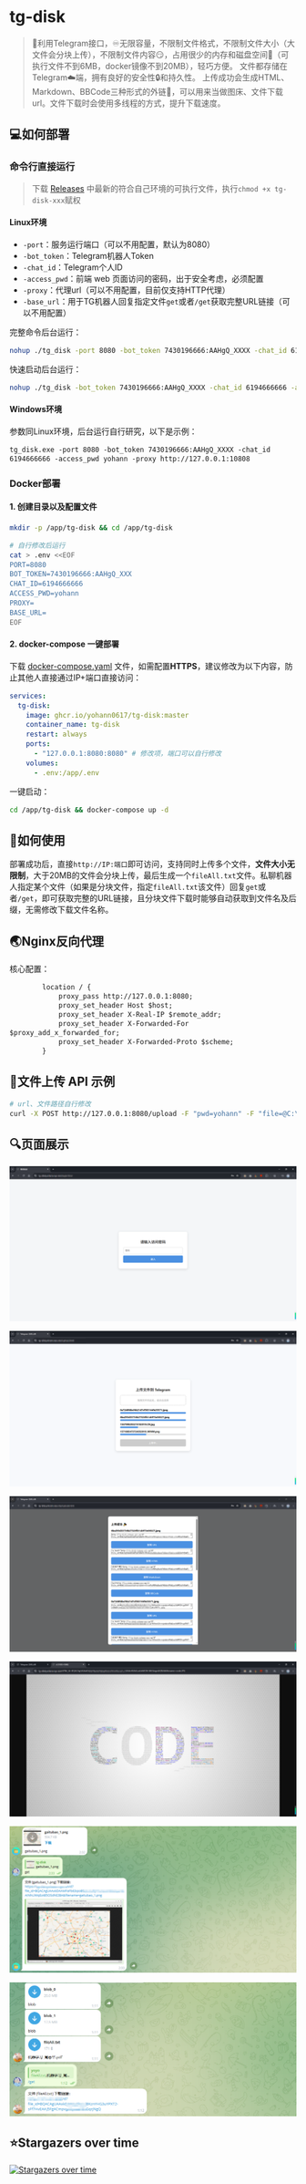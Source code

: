 # tg-disk

> 🤖利用Telegram接口，♾️️无限容量，不限制文件格式，不限制文件大小（大文件会分块上传），不限制文件内容😏，占用很少的内存和磁盘空间📁（可执行文件不到6MB，docker镜像不到20MB），轻巧方便。 文件都存储在Telegram☁️端，拥有良好的安全性🔒和持久性。 上传成功会生成HTML、Markdown、BBCode三种形式的外链🔗，可以用来当做图床、文件下载url。文件下载时会使用多线程的方式，提升下载速度。

## 💻如何部署

### 命令行直接运行

>下载 [Releases](https://github.com/Yohann0617/tg-disk/releases) 中最新的符合自己环境的可执行文件，执行`chmod +x tg-disk-xxx`赋权

#### Linux环境

- `-port`：服务运行端口（可以不用配置，默认为8080）
- `-bot_token`：Telegram机器人Token
- `-chat_id`：Telegram个人ID
- `-access_pwd`：前端 web 页面访问的密码，出于安全考虑，必须配置
- `-proxy`：代理url（可以不用配置，目前仅支持HTTP代理）
- `-base_url`：用于TG机器人回复指定文件`get`或者`/get`获取完整URL链接（可以不用配置）

完整命令后台运行：

```bash
nohup ./tg_disk -port 8080 -bot_token 7430196666:AAHgQ_XXXX -chat_id 6194666666 -access_pwd yohann -proxy http://127.0.0.1:10808 -base_url https://my-tg-disk.com > /dev/null 2>&1 &
```

快速启动后台运行：

```bash
nohup ./tg_disk -bot_token 7430196666:AAHgQ_XXXX -chat_id 6194666666 -access_pwd yohann > /dev/null 2>&1 &
```

#### Windows环境

参数同Linux环境，后台运行自行研究，以下是示例：

```
tg_disk.exe -port 8080 -bot_token 7430196666:AAHgQ_XXXX -chat_id 6194666666 -access_pwd yohann -proxy http://127.0.0.1:10808
```

### Docker部署

#### 1. 创建目录以及配置文件

```bash
mkdir -p /app/tg-disk && cd /app/tg-disk
```

```bash
# 自行修改后运行
cat > .env <<EOF
PORT=8080
BOT_TOKEN=7430196666:AAHgQ_XXX
CHAT_ID=6194666666
ACCESS_PWD=yohann
PROXY=
BASE_URL=
EOF
```

#### 2. docker-compose 一键部署

下载 [docker-compose.yaml](https://github.com/Yohann0617/tg-disk/blob/master/docker-compose.yaml) 文件，如需配置**HTTPS**，建议修改为以下内容，防止其他人直接通过IP+端口直接访问：

```yaml
services:
  tg-disk:
    image: ghcr.io/yohann0617/tg-disk:master
    container_name: tg-disk
    restart: always
    ports:
      - "127.0.0.1:8080:8080" # 修改项，端口可以自行修改
    volumes:
      - .env:/app/.env
```

一键启动：

```bash
cd /app/tg-disk && docker-compose up -d
```

## 👶如何使用

部署成功后，直接`http://IP:端口`即可访问，支持同时上传多个文件，**文件大小无限制**，大于20MB的文件会分块上传，最后生成一个`fileAll.txt`文件。私聊机器人指定某个文件（如果是分块文件，指定`fileAll.txt`该文件）回复`get`或者`/get`，即可获取完整的URL链接，且分块文件下载时能够自动获取到文件名及后缀，无需修改下载文件名称。

## 🌏Nginx反向代理

核心配置：

```nginx
        location / {
            proxy_pass http://127.0.0.1:8080;
            proxy_set_header Host $host;
            proxy_set_header X-Real-IP $remote_addr;
            proxy_set_header X-Forwarded-For $proxy_add_x_forwarded_for;
            proxy_set_header X-Forwarded-Proto $scheme;
        }
```

## 🔑文件上传 API 示例

```bash
# url、文件路径自行修改
curl -X POST http://127.0.0.1:8080/upload -F "pwd=yohann" -F "file=@C:\Users\Yohann\Desktop\TikTok 21.1.0.ipa"
```

## 🔍页面展示

![image.png](./img/1.png)

![image.png](./img/2.png)

![image.png](./img/3.png)

![image.png](./img/4.png)

![image.png](./img/5.png)

![image.png](./img/6.png)

## ⭐Stargazers over time

[![Stargazers over time](https://starchart.cc/Yohann0617/tg-disk.svg?variant=adaptive)](https://starchart.cc/Yohann0617/oci-helper)

